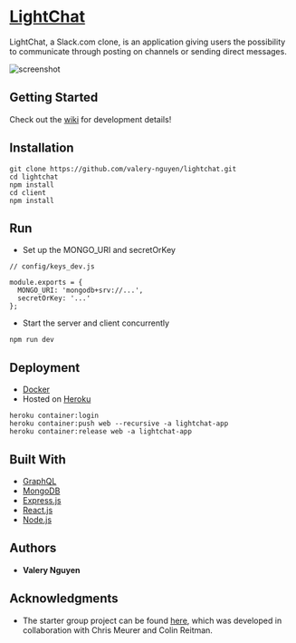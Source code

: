 # [LightChat]

LightChat, a Slack.com clone, is an application giving users the possibility to communicate through posting on channels or sending direct messages.

![screenshot](https://user-images.githubusercontent.com/13773733/58668650-8f146900-8307-11e9-9085-710e2967ac72.jpg)

## Getting Started

Check out the [wiki] for development details!

## Installation

```
git clone https://github.com/valery-nguyen/lightchat.git
cd lightchat
npm install
cd client
npm install
```

## Run

* Set up the MONGO_URI and secretOrKey

```
// config/keys_dev.js

module.exports = {
  MONGO_URI: 'mongodb+srv://...',
  secretOrKey: '...'
};
```

* Start the server and client concurrently

```
npm run dev
```

## Deployment

* [Docker](https://www.docker.com/)
* Hosted on [Heroku](https://www.heroku.com/)

```
heroku container:login
heroku container:push web --recursive -a lightchat-app
heroku container:release web -a lightchat-app
```

## Built With

* [GraphQL](https://graphql.org)
* [MongoDB](https://www.mongodb.com/)
* [Express.js](https://expressjs.com/)
* [React.js](https://reactjs.org)
* [Node.js](https://nodejs.org/)

## Authors

* **Valery Nguyen**

## Acknowledgments

* The starter group project can be found [here](https://github.com/valery-nguyen/ezeechat), which was developed in collaboration with Chris Meurer and Colin Reitman.

[//]: # (reference links are listed below)
[LightChat]: <https://lightchat-app.herokuapp.com/>
[wiki]: <https://github.com/valery-nguyen/lightchat/wiki/>
